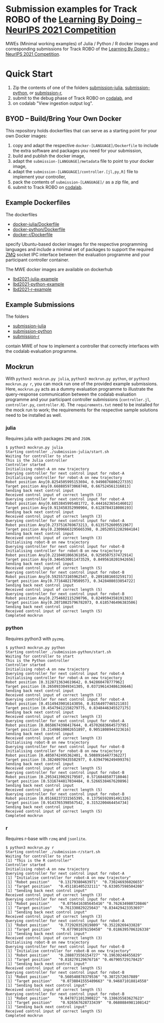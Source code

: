 # Submission examples for Track ROBO of the [Learning By Doing – NeurIPS 2021 Competition](https://learningbydoingcompetition.github.io/)

MWEs (Minimal working examples) of Julia / Python / R docker images
and corresponding submissions for Track ROBO of the
[Learning By Doing – NeurIPS 2021 Competition](https://learningbydoingcompetition.github.io/).

# Quick Start

1. Zip the contents of one of the folders [submission-julia](submission-julia), [submission-python](submission-python), or [submission-r](submission-r),
2. submit to the debug phase of Track ROBO on [codalab](https://competitions.codalab.org/competitions/33622#participate-submit_results), and
3. on codalab "View ingestion output log".

## BYOD – Build/Bring Your Own Docker

This repository holds dockerfiles that can serve as a starting point for your own Docker images:
1. copy and adapt the respective `docker-[LANGUAGE]/Dockerfile`
to include the extra software and packages you need
for your submission,
2. build and publish the docker image,
3. adapt the `submission-[LANGUAGE]/metadata` file to point to your docker image,
4. adapt the `submission-[LANGUAGE]/controller.[jl,py,R]` file to implement your controller,
5. pack the contents of `submission-[LANGUAGE]/` as a zip file, and
6. submit to Track ROBO on [codalab](https://competitions.codalab.org/competitions/33622#participate-submit_results).

## Example Dockerfiles

The dockerfiles
* [docker-julia/Dockerfile](docker-julia/Dockerfile)
* [docker-python/Dockerfile](docker-python/Dockerfile)
* [docker-r/Dockerfile](docker-r/Dockerfile)

specify Ubuntu-based docker images for the respective programming languages
and include a minimal set of packages
to support the required [ZMQ](https://zeromq.org) socket IPC interface
between the evaluation programme and your participant controller container.

The MWE docker images are available on dockerhub
* [lbd2021-julia-example](https://hub.docker.com/r/learningbydoingdocker/lbd2021-julia-example)
* [lbd2021-python-example](https://hub.docker.com/r/learningbydoingdocker/lbd2021-python-example)
* [lbd2021-r-example](https://hub.docker.com/r/learningbydoingdocker/lbd2021-r-example)

## Example Submissions

The folders
* [submission-julia](submission-julia)
* [submission-python](submission-python)
* [submission-r](submission-r)

contain MWE of how to implement a controller that correctly interfaces
with the codalab evaluation programme.

## Mockrun

With `python3 mockrun.py julia`, `python3 mockrun.py python`,
or `python3 mockrun.py r`,
you can mock run one of the provided example submissions.
Here, `mockrun.py` acts as a dummy evaluation programme
to illustrate the query-response communication between the codalab evaluation programme
and your participant controller submissions (`controller.jl`, `controller.py`, `controller.R`).
The `requirements.txt` need to be installed for the mock run to work;
the requirements for the respective sample solutions need to be installed as well.

### julia

Requires julia with packages `ZMQ` and `JSON`.

```
$ python3 mockrun.py julia
Starting controller ./submission-julia/start.sh
Waiting for controller to start
This is the Julia controller
Controller started
Initialising robot-A on new trajectory
Querying controller for next control input for robot-A
Initialising controller for robot-A on new trajectory
Robot position Any[0.8254505995153694, 0.9490876806227335]
Target position Any[0.668885973068748, 0.667524561316813]
Sending back next control input
Received control input of correct length (3)
Querying controller for next control input for robot-A
Robot position Any[0.6853845995481772, 0.4441623654146012]
Target position Any[0.913458352990904, 0.6128784318086193]
Sending back next control input
Received control input of correct length (3)
Querying controller for next control input for robot-A
Robot position Any[0.2737516769673213, 0.6135752609551967]
Target position Any[0.23096663295665398, 0.20520552282984184]
Sending back next control input
Received control input of correct length (3)
Initialising robot-B on new trajectory
Querying controller for next control input for robot-B
Initialising controller for robot-B on new trajectory
Robot position Any[0.2210401866361854, 0.9250507537472914]
Target position Any[0.3464530011473529, 0.8495610201942656]
Sending back next control input
Received control input of correct length (5)
Querying controller for next control input for robot-B
Robot position Any[0.5925573165962547, 0.2891881603259173]
Target position Any[0.7716482170509573, 0.3428408033054722]
Sending back next control input
Received control input of correct length (5)
Querying controller for next control input for robot-B
Robot position Any[0.2754602115290796, 0.8249594358191383]
Target position Any[0.20710825796782073, 0.6185746496383506]
Sending back next control input
Received control input of correct length (5)
Completed mockrun
```

### python

Requires python3 with `pyzmq`.

```
$ python3 mockrun.py python
Starting controller ./submission-python/start.sh
Waiting for controller to start
This is the Python controller
Controller started
Initialising robot-A on new trajectory
Querying controller for next control input for robot-A
Initialising controller for robot-A on new trajectory
Robot position [0.3128713634619642, 0.942860478777962]
Target position [0.2650933049341305, 0.037196143486136646]
Sending back next control input
Received control input of correct length (3)
Querying controller for next control input for robot-A
Robot position [0.45149439016143056, 0.8156497746521103]
Target position [0.45479412158279775, 0.8348446345527175]
Sending back next control input
Received control input of correct length (3)
Querying controller for next control input for robot-A
Robot position [0.8658674398417644, 0.45702683664573795]
Target position [0.21498610002651897, 0.9051808944323616]
Sending back next control input
Received control input of correct length (3)
Initialising robot-B on new trajectory
Querying controller for next control input for robot-B
Initialising controller for robot-B on new trajectory
Robot position [0.4850742495362401, 0.5088916447736227]
Target position [0.38240970435582977, 0.6394796249499376]
Sending back next control input
Received control input of correct length (5)
Querying controller for next control input for robot-B
Robot position [0.29534139029179507, 0.5716848507718046]
Target position [0.5316744817034484, 0.5266538467620896]
Sending back next control input
Received control input of correct length (5)
Querying controller for next control input for robot-B
Robot position [0.05168237331565395, 0.13756592891491326]
Target position [0.9143765398567542, 0.3152200464454734]
Sending back next control input
Received control input of correct length (5)
Completed mockrun
```

### r

Requires r-base with `rzmq` and `jsonlite`.

```
$ python3 mockrun.py r
Starting controller ./submission-r/start.sh
Waiting for controller to start
[1] "This is the R controller"
Controller started
Initialising robot-A on new trajectory
Querying controller for next control input for robot-A
[1] "Initialise controller for robot-A on new trajectory"
[1] "Robot position"    "0.13179380463971"  "0.730246936026655"
[1] "Target position"   "0.451181405232111" "0.633057598504208"
[1] "Sending back next control input"
Received control input of correct length (3)
Querying controller for next control input for robot-A
[1] "Robot position"     "0.0756416385645416" "0.762634980720846"
[1] "Target position"   "0.761330829225643" "0.834429423353697"
[1] "Sending back next control input"
Received control input of correct length (3)
Querying controller for next control input for robot-A
[1] "Robot position"    "0.772920352019809" "0.35228269433828"
[1] "Target position"    "0.677901076150458"  "0.0186395706326338"
[1] "Sending back next control input"
Received control input of correct length (3)
Initialising robot-B on new trajectory
Querying controller for next control input for robot-B
[1] "Initialise controller for robot-B on new trajectory"
[1] "Robot position"    "0.288873556154727" "0.19630248455829"
[1] "Target position"   "0.818270129676716" "0.467905729178425"
[1] "Sending back next control input"
Received control input of correct length (5)
Querying controller for next control input for robot-B
[1] "Robot position"    "0.560540878379536" "0.3072572657889"
[1] "Target position"    "0.0738841555489663" "0.946871018814558"
[1] "Sending back next control input"
Received control input of correct length (5)
Querying controller for next control input for robot-B
[1] "Robot position"    "0.847871101390822" "0.138635583627623"
[1] "Target position"    "0.926567628733439"  "0.0680884981108142"
[1] "Sending back next control input"
Received control input of correct length (5)
Completed mockrun
```
